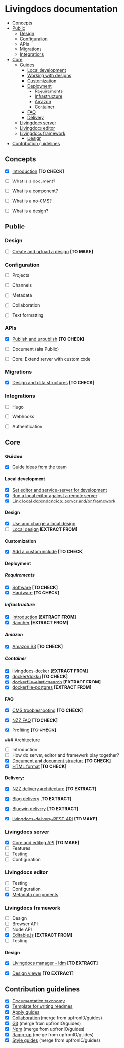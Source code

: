 # Livingdocs documentation

- [Concepts](#concepts)
- [Public](#public)
  - [Design](#design)
  - [Configuration](#configuration)
  - [APIs](#apis)
  - [Migrations](#migrations)
  - [Integrations](#integrations)
- [Core](#core)
  - [Guides](#guides)
    - [Local development](#local-development)
    - [Working with designs](#working-with-designs)
    - [Customization](#customization)
    - [Deployment](#deployment)
      - [Requirements](#requirements)
      - [Infrastructure](#infrastructure)
      - [Amazon](#amazon)
      - [Container](#container)
    - [FAQ](#faq)
    - [Delivery](#delivery)
  - [Livingdocs server](#livingdocs-server)
  - [Livingdocs editor](#livingdocs-editor)
  - [Livingdocs framework](#livingdocs-framework)
    - [Design](#design)
- [Contribution guidelines](#contribution-guidelines)




## Concepts

- [x] [Introduction](./concepts/introduction.md) **[TO CHECK]**
- [ ] What is a document?
- [ ] What is a component?
- [ ] What is a no-CMS?
- [ ] What is a design?




## Public


### Design

- [ ] [Create and upload a design](./public/design)  **[TO MAKE]**


### Configuration

- [ ] Projects
- [ ] Channels
- [ ] Metadata
- [ ] Collaboration
- [ ] Text formatting


### APIs

- [x] [Publish and unpublish](./public/APIs/publish-plugin.md) **[TO CHECK]**
- [ ] Document (aka Public)
- [ ] Core: Extend server with custom code


### Migrations

- [x] [Design and data structures](./public/migrations/migrations.md)  **[TO CHECK]**


### Integrations

- [ ] Hugo
- [ ] Webhooks
- [ ] Authentication




## Core


### Guides

- [x] [Guide ideas from the team](./tree/master/core/guides)

#### Local development
- [x] [Set editor and service-server for development](./core/guides/local-development/editor-and-service-server.md)
- [x] [Run a local editor against a remote server](./core/guides/local-development/editor-only.md)
- [x] [Link local dependencies: server and/or framework](./core/guides/local-development/link-local-dependencies.md)

#### Design
- [x] [Use and change a local design](./core/guides/design/local-design.md)
- [ ] [Local design](./tree/master/core/design) **[EXTRACT FROM]**

#### Customization
- [x] [Add a custom include](./core/customization/add-custom-include.md) **[TO CHECK]**

#### Deployment

##### Requirements
- [x] [Software](./core/guides/deployment/requirements.md) **[TO CHECK]**
- [x] [Hardware](./core/guides/deployment/hardware-requirements.md) **[TO CHECK]**

##### Infrastructure
- [x] [Introduction](https://github.com/upfrontIO/infrastructure) **[EXTRACT FROM]**
- [x] [Rancher](https://github.com/upfrontIO/livingdocs-rancher)  **[EXTRACT FROM]**

##### Amazon
- [x] [Amazon S3](./core/guides/amazon/amazon_s3.md) **[TO CHECK]**

##### Container
- [x] [livingdocs-docker](https://github.com/upfrontIO/livingdocs-docker) **[EXTRACT FROM]**
- [x]  [docker/dokku](./core/deployment/container/docker.md) **[TO CHECK]**
- [x] [dockerfile-elasticsearch](https://github.com/upfrontIO/dockerfile-elasticsearch) **[EXTRACT FROM]**
- [x] [dockerfile-postgres](https://github.com/upfrontIO/dockerfile-postgres) **[EXTRACT FROM]**

#### FAQ
- [x] [CMS troobleshooting](./core/guides/faq/nzzdev_cms-troubleshoot-guide_README.md) **[TO CHECK]**
- [x] [NZZ FAQ](./core/guides/faq/nzzdev_morpheus_livingdocs_README.md) **[TO CHECK]**
- [x] [Profiling](./core/guides/faq/profiling.md) **[TO CHECK]**


### Architecture

- [ ] Introduction
- [ ] How do server, editor and framework play together?
- [x] [Document and document structure](./core/architecture/nzzdev_nzz-standard_docs_html-format.md) **[TO CHECK]**
- [x] [HTML format](./core/architecture/nzzdev_nzz-standard_docs_json-format.md) **[TO CHECK]**

#### Delivery:
  - [x] [NZZ delivery architecture](https://github.com/nzzdev/cms-guide/tree/master/architecture) **[TO EXTRACT]**
  - [x] [Blog delivery](https://github.com/upfrontIO/livingdocs-delivery) **[TO EXTRACT]**
  - [x] [Bluewin delivery](https://github.com/upfrontIO/bluewin-delivery) **[TO EXTRACT]**
  - [x] [livingdocs-delivery-REST-API](./core/architecture/delivery) **[TO MAKE]**


### Livingdocs server

- [x] [Core and editing API](./core/livingdocs-server) **[TO MAKE]**
- [ ] Features
- [ ] Testing
- [ ] Configuration

### Livingdocs editor

  - [ ] Testing
  - [ ] Configuration
  - [x] [Metadata components](./core/livingdocs-editor/configurable-metadata-screen.md)

### Livingdocs framework

- [ ] Design
- [ ] Browser API
- [ ] Node API
- [x] [Editable.js](https://github.com/upfrontIO/editable.js) **[EXTRACT FROM]**
- [ ] Testing

#### Design

- [x] [Livingdocs manager - ldm](https://github.com/upfrontIO/livingdocs-manager) **[TO EXTRACT]**
- [x] [Design viewer](https://github.com/upfrontIO/livingdocs-design-viewer) **[TO EXTRACT]**




## Contribution guidelines

- [x] [Documentation taxonomy](./contribution-guidelines/documentation/documentation-taxonomy.md)
- [x] [Template for writing readmes](./contribution-guidelines/documentation/how-to-write-readmes.md)
- [x] [Apply guides](https://github.com/upfrontIO/apply-guides)
- [x] [Collaboration](./contribution-guidelines/collaboration) (merge from upfronIO/guides)
- [x] [Git](./contribution-guidelines/git) (merge from upfronIO/guides)
- [x] [Npm](./contribution-guidelines/npm) (merge from upfronIO/guides)
- [x] [Ramp-up](./contribution-guidelines/ramp-up) (merge from upfronIO/guides)
- [x] [Style guides](./contribution-guidelines/style-guides) (merge from upfronIO/guides)
